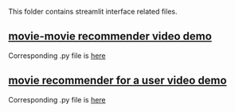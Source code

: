 This folder contains streamlit interface related files.

## [movie-movie recommender video demo](https://github.com/shoryasethia/Movie-Recommender-System/blob/main/Model/Movie-Recommender-Demo.mp4)
Corresponding .py file is [here](https://github.com/shoryasethia/Movie-Recommender-System/blob/main/Model/m-m.py)

## [movie recommender for a user video demo](https://github.com/shoryasethia/Movie-Recommender-System/blob/main/Model/movie-recommender-for-user.mp4)
Corresponding .py file is [here](https://github.com/shoryasethia/Movie-Recommender-System/blob/main/Model/cf.py)
